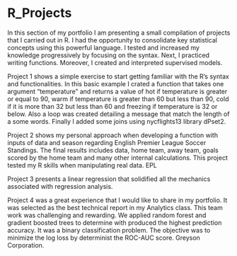 # R_Projects

In this section of my portfolio I am presenting a small compilation of projects that I carried out in R. I had the opportunity to consolidate key statistical concepts using this powerful language. I tested and increased my knowledge progressively by focusing on the syntax. Next, I practiced writing functions. Moreover, I created and interpreted supervised models. 

Project 1 shows a simple exercise to start getting familiar with the R’s syntax and functionalities. In this basic example I crated a function that takes one argument “temperature” and returns a value of hot if temperature is greater or equal to 90, warm if temperature is greater than 60 but less than 90, cold if it is more than 32 but less than 60 and freezing if temperature is 32 or below. Also a loop was created detailing a message that match the length of a some words. Finally I added some joins using nycflights13 library dPset2.

Project 2 shows my personal approach when developing a function with inputs of data and season regarding English Premier League Soccer Standings. The final results includes data, home team, away team, goals scored by the home team and many other internal calculations. This project tested my R skills when manipulating real data. EPL

Project 3 presents a linear regression that solidified all the mechanics associated with regression analysis. 

Project 4 was a great experience that I would like to share in my portfolio. It was selected as the best technical report in my Analytics class. This team work was challenging and rewarding. We applied random forest and gradient boosted trees to determine with produced the highest prediction accuracy. It was a binary classification problem. The objective was to minimize the log loss by determinist the ROC-AUC score. Greyson Corporation. 

